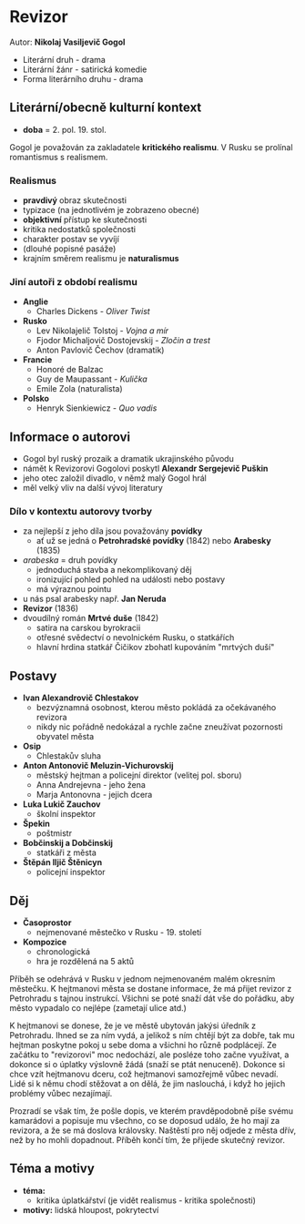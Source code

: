 # Revizor

Autor: **Nikolaj Vasiljevič Gogol**

 - Literární druh - drama
 - Literární žánr - satirická komedie
 - Forma literárního druhu - drama

## Literární/obecně kulturní kontext

 - **doba** = 2. pol. 19. stol.

Gogol je považován za zakladatele **kritického realismu**. V Rusku se prolínal romantismus s realismem.

### Realismus
 - **pravdivý** obraz skutečnosti
 - typizace (na jednotlivém je zobrazeno obecné)
 - **objektivní** přístup ke skutečnosti
 - kritika nedostatků společnosti
 - charakter postav se vyvíjí
 - (dlouhé popisné pasáže)
 - krajním směrem realismu je **naturalismus**

### Jiní autoři z období realismu
 - **Anglie**
   - Charles Dickens - *Oliver Twist*
 - **Rusko**
   - Lev Nikolajelič Tolstoj - *Vojna a mír*
   - Fjodor Michaljovič Dostojevskij - *Zločin a trest*
   - Anton Pavlovič Čechov (dramatik)
 - **Francie**
   - Honoré de Balzac
   - Guy de Maupassant - *Kulička*
   - Emile Zola (naturalista)
 - **Polsko**
   - Henryk Sienkiewicz - *Quo vadis*

## Informace o autorovi
 - Gogol byl ruský prozaik a dramatik ukrajinského původu
 - námět k Revizorovi Gogolovi poskytl **Alexandr Sergejevič Puškin**
 - jeho otec založil divadlo, v němž malý Gogol hrál
 - měl velký vliv na další vývoj literatury

### Dílo v kontextu autorovy tvorby
 - za nejlepší z jeho díla jsou považovány **povídky** 
   - ať už se jedná o **Petrohradské povídky** (1842) nebo **Arabesky** (1835)
 - *arabeska* = druh povídky
   - jednoduchá stavba a nekomplikovaný děj
   - ironizující pohled pohled na události nebo postavy
   - má výraznou pointu
 - u nás psal arabesky např. **Jan Neruda**
 - **Revizor** (1836)
 - dvoudílný román **Mrtvé duše** (1842)
   - satira na carskou byrokracii
   - otřesné svědectví o nevolnickém Rusku, o statkářích
   - hlavní hrdina statkář Čičikov zbohatl kupováním "mrtvých duší"

## Postavy
 - **Ivan Alexandrovič Chlestakov**
   - bezvýznamná osobnost, kterou město pokládá za očekávaného revizora
   - nikdy nic pořádně nedokázal a rychle začne zneužívat pozornosti obyvatel města
 - **Osip**
   - Chlestakův sluha
 - **Anton Antonovič Meluzin-Vichurovskij**
   - městský hejtman a policejní direktor (velitej pol. sboru)
   - Anna Andrejevna - jeho žena
   - Marja Antonovna - jejich dcera
 - **Luka Lukič Zauchov**
   - školní inspektor
 - **Špekin**
   - poštmistr
 - **Bobčinskij a Dobčinskij**
   - statkáři z města
 - **Štěpán Iljič Štěnicyn**
   - policejní inspektor

## Děj
 - **Časoprostor**
   - nejmenované městečko v Rusku - 19. století
 - **Kompozice**
   - chronologická
   - hra je rozdělená na 5 aktů

Příběh se odehrává v Rusku v jednom nejmenovaném malém okresním městečku. K hejtmanovi města se dostane informace, že má přijet revizor z Petrohradu s tajnou instrukcí. Všichni se poté snaží dát vše do pořádku, aby město vypadalo co nejlépe (zametají ulice atd.)

K hejtmanovi se donese, že je ve městě ubytován jakýsi úředník z Petrohradu. Ihned se za ním vydá, a jelikož s ním chtějí být za dobře, tak mu hejtman poskytne pokoj u sebe doma a všichni ho různě podplácejí. Ze začátku to "revizorovi" moc nedochází, ale posléze toho začne využívat, a dokonce si o úplatky výslovně žádá (snaží se ptát nenuceně). Dokonce si chce vzít hejtmanovu dceru, což hejtmanovi samozřejmě vůbec nevadí. Lidé si k němu chodí stěžovat a on dělá, že jim naslouchá, i když ho jejich problémy vůbec nezajímají.

Prozradí se však tím, že pošle dopis, ve kterém pravděpodobně píše svému kamarádovi a popisuje mu všechno, co se doposud událo, že ho mají za revizora, a že se má doslova královsky. Naštěstí pro něj odjede z města dřív, než by ho mohli dopadnout. Příběh končí tím, že přijede skutečný revizor.

## Téma a motivy
 - **téma:**
   - kritika úplatkářství (je vidět realismus - kritika společnosti)
 - **motivy:** lidská hloupost, pokrytectví
